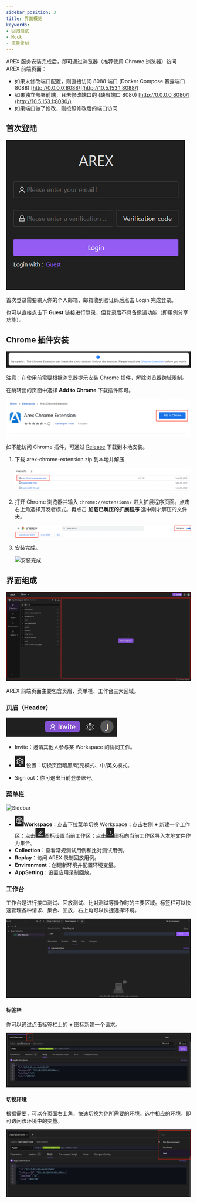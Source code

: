 ```yaml
---
sidebar_position: 3
title: 界面概览
keywords: 
- 回归测试
- Mock
- 流量录制
---
```


AREX 服务安装完成后，即可通过浏览器（推荐使用 Chrome 浏览器）访问 AREX 前端页面：

- 如果未修改端口配置，则直接访问 8088 端口 (Docker Compose 暴露端口 8088) [http://0.0.0.0:8088/](http://10.5.153.1:8088/)
- 如果独立部署前端，且未修改端口的 (缺省端口 8080) [http://0.0.0.0:8080/](http://10.5.153.1:8080/)
- 如果端口做了修改，则按照修改后的端口访问

## 首次登陆

![登录](../resource/c1.log.png)

首次登录需要输入你的个人邮箱，邮箱收到验证码后点击 Login 完成登录。

也可以直接点击下 **Guest** 链接进行登录，但登录后不具备邀请功能（即用例分享功能）。

## Chrome 插件安装

![插件](../resource/c1.chrome.extension.png)

注意：在使用前需要根据浏览器提示安装 Chrome 插件，解除浏览器跨域限制。

在跳转出的页面中选择 **Add to Chrome** 下载插件即可。

![插件](../resource/c1.add.extension.png)

如不能访问 Chrome 插件，可通过 [Release](https://github.com/arextest/arex-chrome-extension/releases) 下载到本地安装。

1. 下载 arex-chrome-extension.zip 到本地并解压

    ![插件](../resource/c1.add.extension2.png)

2. 打开 Chrome 浏览器并输入 `chrome://extensions/` 进入扩展程序页面。点击右上角选择开发者模式。再点击 **加载已解压的扩展程序** 选中刚才解压的文件夹。

    ![插件](../resource/c1.add.extension3.png)

3. 安装完成。

    <img src="https://i.328888.xyz/2023/02/09/3aFVk.png" alt="安装完成" width="500" height="" />

## 界面组成

![界面概览](../resource/c1.overview.jpg)

AREX 前端页面主要包含页眉、菜单栏、工作台三大区域。

### 页眉（Header）

![页眉](../resource/c1.header.png)

- Invite：邀请其他人参与某 Workspace 的协同工作。

- ![Settings icon](../resource/c1.setting.icon.png) 设置：切换页面暗黑/明亮模式、中/英文模式。

- Sign out：你可退出当前登录账号。

### 菜单栏

<img src="https://i.328888.xyz/2023/02/09/3TMab.png" alt="Sidebar" width="400" height="" />

- ![工作区](../resource/c1.workspace.icon.png)**Workspace**：点击下拉菜单切换 Workspace；点击右侧 **+** 新建一个工作区；点击![编辑工作区](../resource/c1.rename.png)图标设置当前工作区；点击![导入](../resource/c1.import.png)图标向当前工作区导入本地文件作为集合。
- **Collection**：查看常规测试用例和比对测试用例。
- **Replay**：访问 AREX 录制回放用例。
- **Environment**：创建新环境并配置环境变量。
- **AppSetting**：设置应用录制回放。

### 工作台

工作台是进行接口测试、回放测试、比对测试等操作时的主要区域。标签栏可以快速管理各种请求、集合、回放，右上角可以快捷选择环境。

![工作台](../resource/c1.workbench.png)

#### 标签栏

你可以通过点击标签栏上的 **+** 图标新建一个请求。

![新建请求](../resource/c1.newrequest.png)

#### 切换环境

根据需要，可以在页面右上角，快速切换为你所需要的环境。选中相应的环境，即可访问该环境中的变量。

![切换环境](../resource/c1.change.environment.png)
